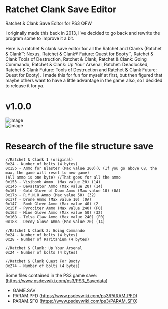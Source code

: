 # Ratchet Clank Save Editor
Ratchet &amp; Clank Save Editor for PS3 OFW

I originally made this back in 2013, I've decided to go back and rewrite the program some to improve it a bit.

Here is a ratchet & clank save editor for all the Ratchet and Clanks (Ratchet & Clank™: Nexus, Ratchet & Clank® Future: Quest for Booty™, Ratchet & Clank Tools of Destruction, Ratchet & Clank, Ratchet & Clank: Going Commando, Ratchet & Clank: Up Your Arsenal, Ratchet: Deadlocked, Ratchet & Clank Future: Tools of Destruction and Ratchet & Clank Future: Quest for Booty). 
I made this for fun for myself at first, but then figured that maybe others want to have a little advantage in the game also, so I decided to release it for ya.

# v1.0.0 <br>
![image](https://github.com/primetime43/Ratchet-Clank-Save-Editor/assets/12754111/67a44823-69b7-48c5-b250-a9612d77b698)
<br>
![image](https://github.com/primetime43/Ratchet-Clank-Save-Editor/assets/12754111/09c98af7-4aba-4fff-93b3-a867563370d0)


# Research of the file structure save
```
//Ratchet & Clank 1 (original)
0x24 - Number of bolts (4 bytes)
0x15b - Ammo for Blaster (Max value 200)(C (If you go above C8, the max, the game will reset to new game) 
(All ammo is one byte) //That goes for all the ammo
0x153 - Visibomb Ammo  (Max value 20) (14)
0x14b - Devastator Ammo (Max value 20) (14)
0x16f - Gold Glove of Doom Ammo (Max value 10) (0A)
0x17b - R.Y.N.O Ammo (Max value 50) (32)
0x17f - Drone Ammo (Max value 10) (0A)
0x147 - Bomb Glove Ammo (Max value 40) (2
0x15f - Pyrociter Ammo (Max value 240) (F0)
0x163 - Mine Glove Ammo (Max value 50) (32)
0x16B - Telsa Claw Ammo (Max value 240) (F0)
0x183 - Decoy Glove Ammo (Max value 20) (14)

//Ratchet & Clank 2: Going Commando
0x24 - Number of bolts (4 bytes)
0x28 - Number of Raritanium (4 bytes)

//Ratchet & Clank: Up Your Arsenal
0x24 - Number of bolts (4 bytes)

//Ratchet & Clank Quest For Booty
0x274 - Number of bolts (4 bytes)
```

Some files contained in the PS3 game save: (https://www.psdevwiki.com/ps3/PS3_Savedata)
- GAME.SAV
- PARAM.PFD (https://www.psdevwiki.com/ps3/PARAM.PFD)
- PARAM.SFO (https://www.psdevwiki.com/ps3/PARAM.SFO)
